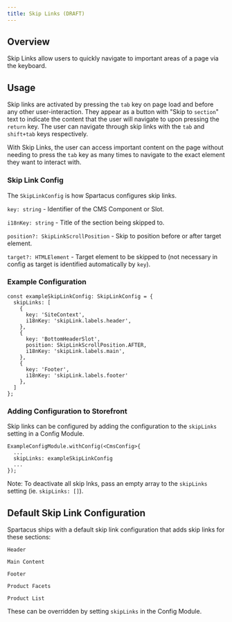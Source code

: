 ```yaml
---
title: Skip Links (DRAFT)
---
```


## Overview

Skip Links allow users to quickly navigate to important areas of a page via the keyboard.

## Usage

Skip links are activated by pressing the `tab` key on page load and before any other user-interaction. They appear as a button with "Skip to `section`" text to indicate the content that the user will navigate to upon pressing the `return` key. The user can navigate through skip links with the `tab` and `shift+tab` keys respectively.

With Skip Links, the user can access important content on the page without needing to press the `tab` key as many times to navigate to the exact element they want to interact with.

### Skip Link Config

The `SkipLinkConfig` is how Spartacus configures skip links.

`key: string` - Identifier of the CMS Component or Slot.

`i18nKey: string` - Title of the section being skipped to.

`position?: SkipLinkScrollPosition` - Skip to position before or after target element.

`target?: HTMLElement` - Target element to be skipped to (not necessary in config as target is identified automatically by `key`).

### Example Configuration

```
const exampleSkipLinkConfig: SkipLinkConfig = {
  skipLinks: [
    {
      key: 'SiteContext',
      i18nKey: 'skipLink.labels.header',
    },
    {
      key: 'BottomHeaderSlot',
      position: SkipLinkScrollPosition.AFTER,
      i18nKey: 'skipLink.labels.main',
    },
    { 
      key: 'Footer', 
      i18nKey: 'skipLink.labels.footer' 
    },
  ]
};
```

### Adding Configuration to Storefront
Skip links can be configured by adding the configuration to the `skipLinks` setting in a Config Module.

```
ExampleConfigModule.withConfig(<CmsConfig>{
  ...
  skipLinks: exampleSkipLinkConfig
  ...
});
```

Note: To deactivate all skip lnks, pass an empty array to the `skipLinks` setting (ie. `skipLinks: []`).

## Default Skip Link Configuration

Spartacus ships with a default skip link configuration that adds skip links for these sections:

`Header`

`Main Content`

`Footer`

`Product Facets`

`Product List`

These can be overridden by setting `skipLinks` in the Config Module.
